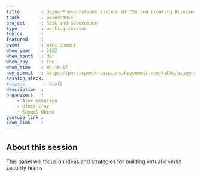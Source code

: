 ```yaml
---
title        : Using Presentations instead of CVs and Creating Diverse Security Teams
track        : Governance
project      : Risk and Governance
type         : working-session
topics       :
featured     :
event        : mini-summit
when_year    : 2022
when_month   : Mar
when_day     : Thu
when_time    : WS-16-17
hey_summit   : https://post-summit-sessions.heysummit.com/talks/using-presentations-instead-of-cvs-and-creating-diverse-security-teams/
session_slack:
#status       : draft
description  :
organizers   :
    - Alex Emmerson
    - Dinis Cruz
    - Samuel Ubido 
youtube_link : 
zoom_link    : 
---
```


## About this session

This panel will focus on ideas and strategies 
for building virtual diverse security teams

